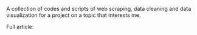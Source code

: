 A collection of codes and scripts of web scraping, data cleaning and data visualization for a project on a topic that interests me.

Full article: 
